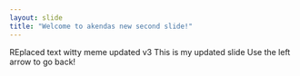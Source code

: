 ```yaml
---
layout: slide
title: "Welcome to akendas new second slide!"
---
```

REplaced text witty meme updated v3
This is my updated slide
Use the left arrow to go back!
